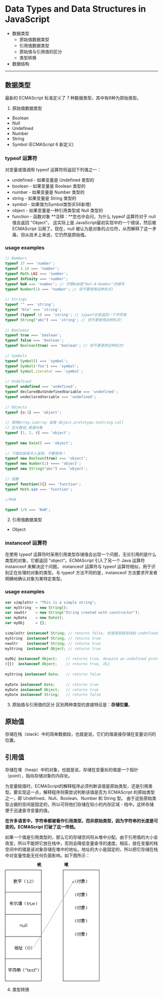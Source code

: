 # Data Types and Data Structures in JavaScript
* 数据类型
    - 原始值数据类型
    - 引用值数据类型
    - 原始值与引用值的区分
    - 类型转换
* 数据结构

---
## 数据类型
最新的 ECMAScript 标准定义了 7 种数据类型，其中有6种为原始类型。
1. 原始值数据类型
* Boolean
* Null
* Undefined
* Number
* String
* Symbol (ECMAScript 6 新定义)

>>>
### typeof 运算符
对变量或值调用 typeof 运算符将返回下列值之一：
* undefined - 如果变量是 Undefined 类型的
* boolean - 如果变量是 Boolean 类型的
* number - 如果变量是 Number 类型的
* string - 如果变量是 String 类型的
* symbol - 如果值为Symbol类型(ES6新增)
* object - 如果变量是一种引用类型或 Null 类型的
* function - 函数对象
**注释：**您也许会问，为什么 typeof 运算符对于 null 值会返回 "Object"。
这实际上是 JavaScript最初实现中的一个错误，然后被 ECMAScript 沿用了。现在，null 被认为是对象的占位符，从而解释了这一矛盾，但从技术上来说，它仍然是原始值。

### usage examples

```javascript
// Numbers
typeof 37 === 'number';
typeof 3.14 === 'number';
typeof Math.LN2 === 'number';
typeof Infinity === 'number';
typeof NaN === 'number'; // 尽管NaN是"Not-A-Number"的缩写
typeof Number(1) === 'number'; // 但不要使用这种形式!

// Strings
typeof "" === 'string';
typeof "bla" === 'string';
typeof (typeof 1) === 'string'; // typeof总是返回一个字符串
typeof String("abc") === 'string'; // 但不要使用这种形式!

// Booleans
typeof true === 'boolean';
typeof false === 'boolean';
typeof Boolean(true) === 'boolean'; // 但不要使用这种形式!

// Symbols
typeof Symbol() === 'symbol';
typeof Symbol('foo') === 'symbol';
typeof Symbol.iterator === 'symbol';

// Undefined
typeof undefined === 'undefined';
typeof declaredButUndefinedVariable === 'undefined';
typeof undeclaredVariable === 'undefined'; 

// Objects
typeof {a:1} === 'object';

// 使用Array.isArray 或者 Object.prototype.toString.call
// 区分数组,普通对象
typeof [1, 2, 4] === 'object';

typeof new Date() === 'object';

// 下面的容易令人迷惑，不要使用！
typeof new Boolean(true) === 'object';
typeof new Number(1) ==== 'object';
typeof new String("abc") === 'object';

// 函数
typeof function(){} === 'function';
typeof Math.sin === 'function';

//NaN

typeof 1/0 === 'NaN';
```

2. 引用值数据类型

* Object

### instanceof 运算符

在使用 typeof 运算符时采用引用类型存储值会出现一个问题，无论引用的是什么类型的对象，它都返回 "object"。ECMAScript 引入了另一个 Java 运算符 instanceof 来解决这个问题。
instanceof 运算符与 typeof 运算符相似，用于识别正在处理的对象的类型。与 typeof 方法不同的是，instanceof 方法要求开发者明确地确认对象为某特定类型。

### usage examples

```javascript
var simpleStr = "This is a simple string"; 
var myString  = new String();
var newStr    = new String("String created with constructor");
var myDate    = new Date();
var myObj     = {};

simpleStr instanceof String; // returns false, 检查原型链会找到 undefined
myString  instanceof String; // returns true
newStr    instanceof String; // returns true
myString  instanceof Object; // returns true

myObj instanceof Object;    // returns true, despite an undefined prototype
({})  instanceof Object;    // returns true, 同上

myString instanceof Date;   // returns false

myDate instanceof Date;     // returns true
myDate instanceof Object;   // returns true
myDate instanceof String;   // returns false
```

3. 原始值与引用值的区分
区别两种类型的直接特征是：**存储位置**。

## 原始值
存储在栈（stack）中的简单数据段，也就是说，它们的值直接存储在变量访问的位置。
## 引用值
存储在堆（heap）中的对象，也就是说，存储在变量处的值是一个指针（point），指向存储对象的内存处。

为变量赋值时，ECMAScript的解释程序必须判断该值是原始类型，还是引用类型。要实现这一点，解释程序则需尝试判断该值是否为 ECMAScript 的原始类型之一，即 Undefined、Null、Boolean、Number 和 String 型。
由于这些原始类型占据的空间是固定的，所以可将他们存储在较小的内存区域 - 栈中。这样存储便于迅速查寻变量的值。

**在许多语言中，字符串都被看作引用类型，而非原始类型，因为字符串的长度是可变的。ECMAScript 打破了这一传统。**

如果一个值是引用类型的，那么它的存储空间将从堆中分配。由于引用值的大小会改变，所以不能把它放在栈中，否则会降低变量查寻的速度。相反，放在变量的栈空间中的值是该对象存储在堆中的地址。地址的大小是固定的，所以把它存储在栈中对变量性能无任何负面影响。如下图所示：

![Alt text](./resources/stack_heap.gif)

4. 类型转换

